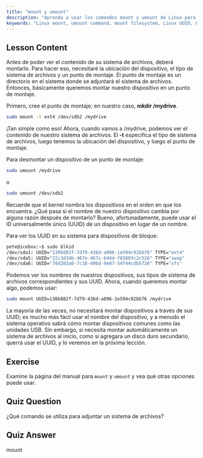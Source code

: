 ```yaml
---
title: "mount y umount"
description: "Aprenda a usar los comandos mount y umount de Linux para administrar sistemas de archivos. Comprenda el montaje, desmontaje de dispositivos y UUID para principiantes."
keywords: "Linux mount, umount command, mount filesystem, Linux UUID, Linux para principiantes, tutorial de Linux, punto de montaje, guía de Linux"
---
```


## Lesson Content

Antes de poder ver el contenido de su sistema de archivos, deberá montarlo. Para hacer eso, necesitaré la ubicación del dispositivo, el tipo de sistema de archivos y un punto de montaje. El punto de montaje es un directorio en el sistema donde se adjuntará el sistema de archivos. Entonces, básicamente queremos montar nuestro dispositivo en un punto de montaje.

Primero, cree el punto de montaje; en nuestro caso, **mkdir /mydrive**.

```bash
sudo mount -t ext4 /dev/sdb2 /mydrive
```

¡Tan simple como eso! Ahora, cuando vamos a /mydrive, podemos ver el contenido de nuestro sistema de archivos. El **-t** especifica el tipo de sistema de archivos, luego tenemos la ubicación del dispositivo, y luego el punto de montaje.

Para desmontar un dispositivo de un punto de montaje:

```bash
sudo umount /mydrive
```

o

```bash
sudo umount /dev/sdb2
```

Recuerde que el kernel nombra los dispositivos en el orden en que los encuentra. ¿Qué pasa si el nombre de nuestro dispositivo cambia por alguna razón después de montarlo? Bueno, afortunadamente, puede usar el ID universalmente único (UUID) de un dispositivo en lugar de un nombre.

Para ver los UUID en su sistema para dispositivos de bloque:

```bash
pete@icebox:~$ sudo blkid
/dev/sda1: UUID="130b882f-7d79-436d-a096-1e594c92bb76" TYPE="ext4"
/dev/sda5: UUID="22c3d34b-467e-467c-b44d-f03803c2c526" TYPE="swap"
/dev/sda6: UUID="78d203a0-7c18-49bd-9e07-54f44cdb5726" TYPE="xfs"
```

Podemos ver los nombres de nuestros dispositivos, sus tipos de sistema de archivos correspondientes y sus UUID. Ahora, cuando queremos montar algo, podemos usar:

```bash
sudo mount UUID=130b882f-7d79-436d-a096-1e594c92bb76 /mydrive
```

La mayoría de las veces, no necesitará montar dispositivos a través de sus UUID; es mucho más fácil usar el nombre del dispositivo, y a menudo el sistema operativo sabrá cómo montar dispositivos comunes como las unidades USB. Sin embargo, si necesita montar automáticamente un sistema de archivos al inicio, como si agregara un disco duro secundario, querrá usar el UUID, y lo veremos en la próxima lección.

## Exercise

Examine la página del manual para `mount` y `umount` y vea qué otras opciones puede usar.

## Quiz Question

¿Qué comando se utiliza para adjuntar un sistema de archivos?

## Quiz Answer

mount
